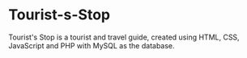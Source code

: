 # Tourist-s-Stop
Tourist's Stop is a tourist and travel guide, created using HTML, CSS, JavaScript and PHP with MySQL as the database.
